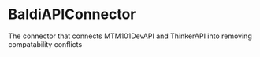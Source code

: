 # BaldiAPIConnector
The connector that connects MTM101DevAPI and ThinkerAPI into removing compatability conflicts
